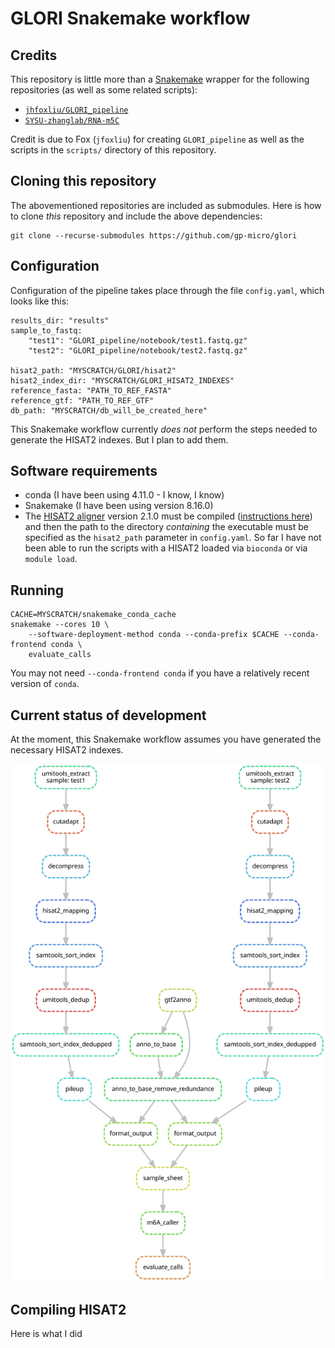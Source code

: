 # GLORI Snakemake workflow

## Credits

This repository is little more than a [Snakemake](https://snakemake.readthedocs.io/en/stable/) wrapper for the following repositories (as well as some related scripts):

- [`jhfoxliu/GLORI_pipeline`](https://github.com/jhfoxliu/GLORI_pipeline)
- [`SYSU-zhanglab/RNA-m5C`](https://github.com/SYSU-zhanglab/RNA-m5C)

Credit is due to Fox (`jfoxliu`) for creating `GLORI_pipeline` as well as the scripts in the `scripts/` directory of this repository.

## Cloning this repository

The abovementioned repositories are included as submodules. Here is how to clone *this* repository and include the above dependencies:

    git clone --recurse-submodules https://github.com/gp-micro/glori

## Configuration

Configuration of the pipeline takes place through the file `config.yaml`, which looks like this:

    results_dir: "results"
    sample_to_fastq:
        "test1": "GLORI_pipeline/notebook/test1.fastq.gz"
        "test2": "GLORI_pipeline/notebook/test2.fastq.gz"

    hisat2_path: "MYSCRATCH/GLORI/hisat2"
    hisat2_index_dir: "MYSCRATCH/GLORI_HISAT2_INDEXES"
    reference_fasta: "PATH_TO_REF_FASTA"
    reference_gtf: "PATH_TO_REF_GTF"
    db_path: "MYSCRATCH/db_will_be_created_here"

This Snakemake workflow currently *does not* perform the steps needed to generate the HISAT2 indexes. But I plan to add them.

## Software requirements

- conda (I have been using 4.11.0 - I know, I know)
- Snakemake (I have been using version 8.16.0)
- The [HISAT2 aligner](https://daehwankimlab.github.io/hisat2/) version 2.1.0 must be compiled ([instructions here](#compiling-hisat2)) and then the path to the directory *containing* the executable must be specified as the `hisat2_path` parameter in `config.yaml`. So far I have not been able to run the scripts with a HISAT2 loaded via `bioconda` or via `module load`.

## Running

    CACHE=MYSCRATCH/snakemake_conda_cache
    snakemake --cores 10 \
        --software-deployment-method conda --conda-prefix $CACHE --conda-frontend conda \
        evaluate_calls

You may not need `--conda-frontend conda` if you have a relatively recent version of `conda`. 

## Current status of development

At the moment, this Snakemake workflow assumes you have generated the necessary HISAT2 indexes.

![Workflow DAG](pipeline_dag.svg)

## Compiling HISAT2

Here is what I did 
